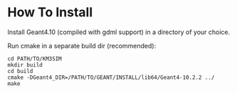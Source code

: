 How To Install
==============

Install Geant4.10 (compiled with gdml support) in a directory of your choice.

Run cmake in a separate build dir (recommended):
    
    cd PATH/TO/KM3SIM
    mkdir build
    cd build
    cmake -DGeant4_DIR=/PATH/TO/GEANT/INSTALL/lib64/Geant4-10.2.2 ../
    make
